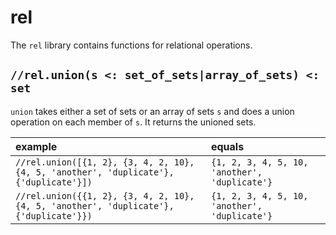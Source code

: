 # rel

The `rel` library contains functions for relational operations.

## `//rel.union(s <: set_of_sets|array_of_sets) <: set`

`union` takes either a set of sets or an array of sets `s` and does a union operation on
each member of `s`. It returns the unioned sets.

| example | equals |
|:-|:-|
| `//rel.union([{1, 2}, {3, 4, 2, 10}, {4, 5, 'another', 'duplicate'}, {'duplicate'}])` | `{1, 2, 3, 4, 5, 10, 'another', 'duplicate'}` |
| `//rel.union({{1, 2}, {3, 4, 2, 10}, {4, 5, 'another', 'duplicate'}, {'duplicate'}})` | `{1, 2, 3, 4, 5, 10, 'another', 'duplicate'}` |
